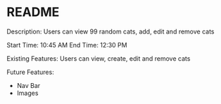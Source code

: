 # README
Description:
Users can view 99 random cats, add, edit and remove cats

Start Time: 10:45 AM
End Time: 12:30 PM

Existing Features:
Users can view, create, edit and remove cats

Future Features:
- Nav Bar
- Images


